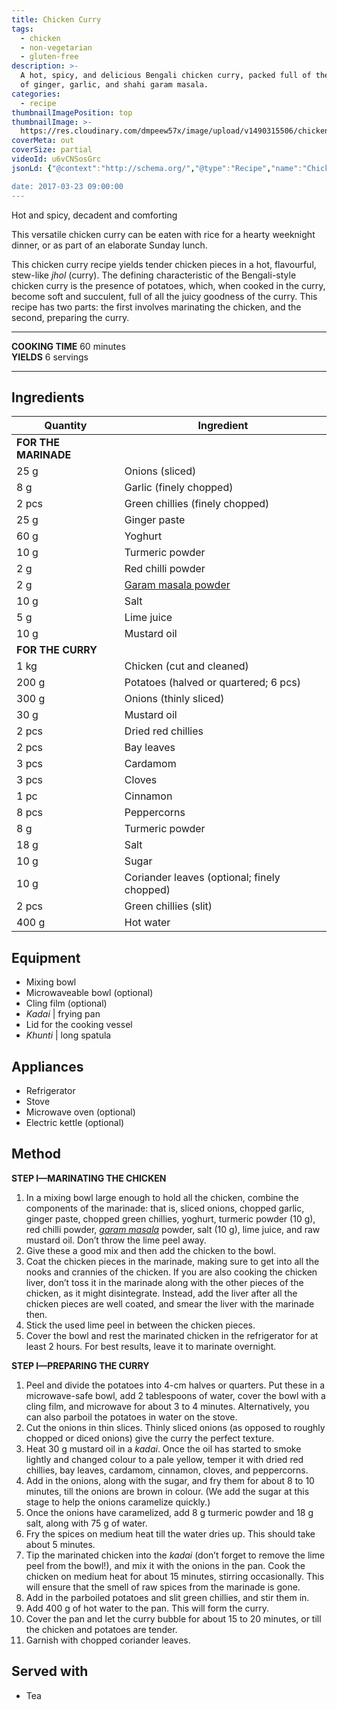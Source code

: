 ```yaml
---
title: Chicken Curry
tags:
  - chicken
  - non-vegetarian
  - gluten-free
description: >-
  A hot, spicy, and delicious Bengali chicken curry, packed full of the flavours
  of ginger, garlic, and shahi garam masala.
categories:
  - recipe
thumbnailImagePosition: top
thumbnailImage: >-
  https://res.cloudinary.com/dmpeew57x/image/upload/v1490315506/chicken-curry-website-thumbnail_xc4csh.jpg
coverMeta: out
coverSize: partial
videoId: u6vCNSosGrc
jsonLd: {"@context":"http://schema.org/","@type":"Recipe","name":"Chicken Curry or Kosha","author":"Bong Eats","image":"https://res.cloudinary.com/dmpeew57x/image/upload/v1490315506/chicken-curry-website-thumbnail_xc4csh.jpg","description":"  A hot, spicy, and delicious Bengali chicken curry, packed full of the flavours of ginger, garlic, and shahi garam masala.","prepTime":"PT30M","totalTime":"PT90M","recipeYield":"6 servings","recipeIngredient":["Onions (sliced) 25 g","Garlic (finely chopped) 8 g","Dried red chillies 2 pcs","Green chillies (finely chopped) 2 pcs","Ginger paste 25 g","Yoghurt 60 g","Turmeric powder 10 g","Red chilli powder 2 g","Garam masala powder 2 g","Salt 10 g","Lime juice 5 g","Mustard oil 10 g","FOR THE CURRY Chicken (cut and cleaned) 1 kg","Potatoes (halved or quartered) 200 g","Onions (thinly sliced) 300 g","Mustard oil 30 g","Dried red chillies 2 pcs","Bay leaves 2 pcs","Cardamom 3 pcs","Cloves 3 pcs","Cinnamon 1 pc","Peppercorns 8 pcs","Turmeric powder","Salt 18 g","Sugar 10 g","Coriander leaves (optional; finely chopped) 10 g","Green chillies (slit) 2 pcs","Hot water 400 g"],"recipeInstructions":["1. In a mixing bowl large enough to hold all the chicken combine the components of the marinade: that is, sliced onions, chopped garlic, ginger paste, chopped green chillies, yoghurt, turmeric powder (10 g), red chilli powder, garam masala powder, salt (10 g), lime juice, and raw mustard oil. Don’t throw the lime peel away.","2. Give these a good mix and then add the chicken to the bowl.","3. Coat the chicken pieces in the marinade, making sure to get into all the nooks and crannies of the chicken. If you are also cooking the chicken liver, don’t toss it in the marinade along with the other pieces of the chicken, as it might disintegrate. Instead, add the liver after all the chicken pieces are well coated, and smear the liver with the marinade.","4. Stick the used lime peel in between the chicken pieces.","5. Cover the bowl and rest the marinated chicken in the refrigerator for at least 2 hours. For best results, leave it to marinate overnight.","6. Peel and divide the potatoes into 4-cm halves or quarters. Put these in a microwave-safe bowl, add 2 tablespoons of water, cover the bowl with a cling film, and microwave for about 3 to 4 minutes. Alternatively, you can also parboil the potatoes in water on the stove.","7. Cut the onions in thin slices. Thinly sliced onions, as opposed to roughly chopped or diced onions, give the curry the perfect texture.","8. Heat 30 g mustard oil in a kadai. Once the oil has started to smoke lightly and changed colour to a pale yellow, temper it with dried red chillies, bay leaves, cardamom, cinnamon, cloves, and peppercorns.","9. Add in the onions, along with the salt, and fry them for about 8 to 10 minutes, till the onions are brown in colour. (We add the sugar at this stage to help the onions caramelize quickly).","10. Once the onions have caramelized, add in the 8 g turmeric powder and 18 g salt, along with 75 g of water.","11. Fry the spices on medium heat till the water dries up. This should take about 5 minutes.","12. Add in the marinated chicken (don’t forget to remove the lime peel from the bowl!) to the kadai, and mix it with the onions in the pan. Cook the chicken on medium heat for about 10 minutes, stirring occasionally. This will ensure that the smell of raw spices from the marinade is gone.","13. Add in the parboiled potatoes and slit green chillies, and stir them in.","14. Add 400 g of hot water to the pan. This will form the curry.","15. Cover and let the curry bubble for about 15 to 20 minutes, or till the chicken and potatoes are tender.","16. Garnish with chopped coriander leaves."]}

date: 2017-03-23 09:00:00
---
```




<p class="post-byline">Hot and spicy, decadent and comforting</p>

<p class="post-intro">This versatile chicken curry can be eaten with rice for a hearty weeknight dinner, or as part of an elaborate Sunday lunch.</p>

<!-- more -->
<span class="dropcap">T</span>his chicken curry recipe yields tender chicken pieces in a hot, flavourful, stew-like _jhol_ (curry). The defining characteristic of the Bengali-style chicken curry is the presence of potatoes, which, when cooked in the curry, become soft and succulent, full of all the juicy goodness of the curry. This recipe has two parts: the first involves marinating the chicken, and the second, preparing the curry.
</p>

***

**COOKING TIME** 60 minutes   
**YIELDS** 6 servings

***
## Ingredients
| Quantity             | Ingredient                                  |  
|----------------------|---------------------------------------------|
| **FOR THE MARINADE** |                                             |
|                 25 g | Onions (sliced)                             |
|                  8 g | Garlic (finely chopped)                     |
|                2 pcs | Green chillies (finely chopped)             |
|                 25 g | Ginger paste                                |
|                 60 g | Yoghurt                                     |
|                 10 g | Turmeric powder                             |
|                  2 g | Red chilli powder                           |
|                  2 g | [Garam masala powder](/recipe/shahi-garam-masala/) |
|                 10 g | Salt                                        |
|                  5 g | Lime juice                                  |
|                 10 g | Mustard oil                                 |
|   **FOR THE CURRY** |                                              |
|                 1 kg | Chicken (cut and cleaned)                   |
|                200 g | Potatoes (halved or quartered; 6 pcs)       |
|                300 g | Onions (thinly sliced)                      |
|                 30 g | Mustard oil                                 |
|                2 pcs | Dried red chillies                          |
|                2 pcs | Bay leaves                                  |
|                3 pcs | Cardamom                                    |
|                3 pcs | Cloves                                      |
|                 1 pc | Cinnamon                                    |
|                8 pcs | Peppercorns                                 |
|                  8 g | Turmeric powder                             |
|                 18 g | Salt                                        |
|                 10 g | Sugar                                       |
|                 10 g | Coriander leaves (optional; finely chopped) |
|                2 pcs | Green chillies (slit)                       |
|                400 g | Hot water                                   |

## Equipment
- Mixing bowl
- Microwaveable bowl (optional)
- Cling film (optional)
- _Kadai_ | frying pan
- Lid for the cooking vessel
- _Khunti_ | long spatula

## Appliances
- Refrigerator
- Stove
- Microwave oven (optional)
- Electric kettle (optional)

## Method
**STEP I—MARINATING THE CHICKEN**
1. In a mixing bowl large enough to hold all the chicken, combine the components of the marinade: that is, sliced onions, chopped garlic, ginger paste, chopped green chillies, yoghurt, turmeric powder (10 g), red chilli powder, [_garam masala_](/recipe/shahi-garam-masala/) powder, salt (10 g), lime juice, and raw mustard oil. Don’t throw the lime peel away.
2. Give these a good mix and then add the chicken to the bowl.
3. Coat the chicken pieces in the marinade, making sure to get into all the nooks and crannies of the chicken. If you are also cooking the chicken liver, don’t toss it in the marinade along with the other pieces of the chicken, as it might disintegrate. Instead, add the liver after all the chicken pieces are well coated, and smear the liver with the marinade then.
4. Stick the used lime peel in between the chicken pieces.
5. Cover the bowl and rest the marinated chicken in the refrigerator for at least 2 hours. For best results, leave it to marinate overnight.

**STEP I—PREPARING THE CURRY**
1. Peel and divide the potatoes into 4-cm halves or quarters. Put these in a microwave-safe bowl, add 2 tablespoons of water, cover the bowl with a cling film, and microwave for about 3 to 4 minutes. Alternatively, you can also parboil the potatoes in water on the stove.
2. Cut the onions in thin slices. Thinly sliced onions (as opposed to roughly chopped or diced onions) give the curry the perfect texture.
3. Heat 30 g mustard oil in a _kadai_. Once the oil has started to smoke lightly and changed colour to a pale yellow, temper it with dried red chillies, bay leaves, cardamom, cinnamon, cloves, and peppercorns.
4. Add in the onions, along with the sugar, and fry them for about 8 to 10 minutes, till the onions are brown in colour. (We add the sugar at this stage to help the onions caramelize quickly.)
5. Once the onions have caramelized, add 8 g turmeric powder and 18 g salt, along with 75 g of water.
6. Fry the spices on medium heat till the water dries up. This should take about 5 minutes.
7. Tip the marinated chicken into the _kadai_ (don’t forget to remove the lime peel from the bowl!), and mix it with the onions in the pan. Cook the chicken on medium heat for about 15 minutes, stirring occasionally. This will ensure that the smell of raw spices from the marinade is gone.
8. Add in the parboiled potatoes and slit green chillies, and stir them in.
8. Add 400 g of hot water to the pan. This will form the curry.
9. Cover the pan and let the curry bubble for about 15 to 20 minutes, or till the chicken and potatoes are tender.
10. Garnish with chopped coriander leaves.  

## Served with
- Tea

